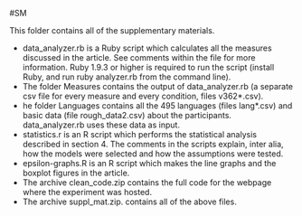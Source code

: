 #SM

This folder contains all of the supplementary materials.

- data_analyzer.rb is a Ruby script which calculates all the measures discussed in the article. See comments within the file for more information. Ruby 1.9.3 or higher is required to run the script (install Ruby, and run ruby analyzer.rb from the command line).
- The folder Measures contains the output of data_analyzer.rb (a separate csv file for every measure and every condition, files v362*.csv).
- he folder Languages contains all the 495 languages (files lang*.csv) and basic data (file rough_data2.csv) about the participants. data_analyzer.rb uses these data as input.
- statistics.r is an R script which performs the statistical analysis described in section 4. The comments in the scripts explain, inter alia, how the models were selected and how the assumptions were tested.
- epsilon-graphs.R is an R script which makes the line graphs and the boxplot figures in the article.
- The archive clean_code.zip contains the full code for the webpage where the experiment was hosted. 
- The archive suppl_mat.zip. contains all of the above files.
